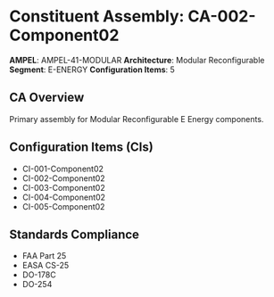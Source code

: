 # Constituent Assembly: CA-002-Component02

**AMPEL**: AMPEL-41-MODULAR
**Architecture**: Modular Reconfigurable
**Segment**: E-ENERGY
**Configuration Items**: 5

## CA Overview
Primary assembly for Modular Reconfigurable E Energy components.

## Configuration Items (CIs)
- CI-001-Component02
- CI-002-Component02
- CI-003-Component02
- CI-004-Component02
- CI-005-Component02

## Standards Compliance
- FAA Part 25
- EASA CS-25
- DO-178C
- DO-254
